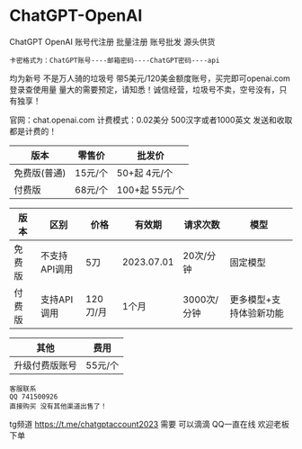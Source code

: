# ChatGPT-OpenAI
ChatGPT OpenAI 账号代注册 批量注册 账号批发 源头供货
```
卡密格式为：ChatGPT账号----邮箱密码----ChatGPT密码----api 
```
均为新号 不是万人骑的垃圾号 带5美元/120美金额度账号，买完即可openai.com登录查使用量
量大的需要预定，请知悉！诚信经营，垃圾号不卖，空号没有，只有独享！

官网：chat.openai.com
计费模式：0.02美分 500汉字或者1000英文 发送和收取都是计费的！

| 版本 | 零售价 | 批发价 |
| --- | --- | --- |
| 免费版(普通) | 15元/个 | 50+起 4元/个 |
| 付费版 | 68元/个 | 100+起 55元/个 |


| 版本 | 区别 | 价格 | 有效期 | 请求次数 | 模型 |
| --- | --- | --- | --- | --- | --- |
| 免费版 | 不支持API调用 | 5刀 | 2023.07.01 | 20次/分钟 | 固定模型 |
| 付费版 | 支持API调用 | 120刀/月 | 1个月 | 3000次/分钟 | 更多模型+支持体验新功能 |

| 其他 | 费用 |
| --- | --- |
| 升级付费版账号 | 55元/个 |


```
客服联系
QQ 741500926
直接购买 没有其他渠道出售了！
```

tg频道 https://t.me/chatgptaccount2023
需要 可以滴滴 QQ一直在线 欢迎老板下单


